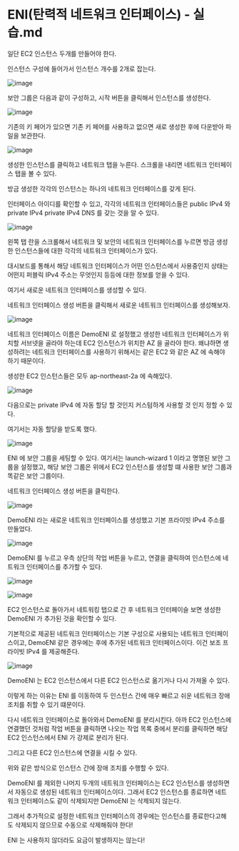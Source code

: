 # ENI(탄력적 네트워크 인터페이스) - 실습.md

일단 EC2 인스턴스 두개를 만들어야 한다.

인스턴스 구성에 들어가서 인스턴스 개수를 2개로 잡는다.

![image](https://user-images.githubusercontent.com/67403886/156888757-589bd123-07c7-4213-afb1-231b1145b166.png)

보안 그룹은 다음과 같이 구성하고, 시작 버튼을 클릭해서 인스턴스를 생성한다.

![image](https://user-images.githubusercontent.com/67403886/156888813-4851b5a9-d3ff-4225-a004-f1c8f9eaa43b.png)

기존의 키 페어가 있으면 기존 키 페어를 사용하고 없으면 새로 생성한 후에 다운받아 파일을 보관한다.
 
![image](https://user-images.githubusercontent.com/67403886/156888843-0edce4de-d7f5-4cf3-b04d-ab8c2e8eae7e.png)

생성한 인스턴스를 클릭하고 네트워크 탭을 누른다. 스크롤을 내리면 네트워크 인터페이스 탭을 볼 수 있다.

방금 생성한 각각의 인스턴스는 하나의 네트워크 인터페이스를 갖게 된다.

인터페이스 아이디를 확인할 수 있고, 각각의 네트워크 인터페이스들은 public IPv4 와 private IPv4 private IPv4 DNS 를 갖는 것을 알 수 있다.

![image](https://user-images.githubusercontent.com/67403886/156889033-46cd060c-8c67-4547-80d2-4e94f36ff299.png)

왼쪽 탭 란을 스크롤해서 네트워크 및 보안의 네트워크 인터페이스를 누르면 방금 생성한 인스턴스들에 대한 각각의 네트워크 인터페이스가 있다.

대시보드를 통해서 해당 네트워크 인터페이스가 어떤 인스턴스에서 사용중인지 상태는 어떤지 퍼블릭 IPv4 주소는 무엇인지 등등에 대한 정보를 얻을 수 있다.

여기서 새로운 네트워크 인터페이스를 생성할 수 있다.

네트워크 인터페이스 생성 버튼을 클릭해서 새로운 네트워크 인터페이스를 생성해보자.

![image](https://user-images.githubusercontent.com/67403886/156889146-b51c459b-9be2-4b39-8f65-51af6d9a34eb.png)

네트워크 인터페이스 이름은 DemoENI 로 설정했고 생성한 네트워크 인터페이스가 위치할 서브넷을 골라야 하는데 EC2 인스턴스가 위치한 AZ 을 골라야 한다. 왜냐하면 생성하려는 네트워크 인터페이스를 사용하기 위해서는 같은 EC2 와 같은 AZ 에 속해야 하기 때문이다.

생성한 EC2 인스턴스들은 모두 ap-northeast-2a 에 속해있다.

![image](https://user-images.githubusercontent.com/67403886/156889330-25720f86-89f8-42b7-822f-209e2ad0d528.png)

다음으로는 private IPv4 에 자동 할당 할 것인지 커스텀하게 사용할 것 인지 정할 수 있다.

여기서는 자동 할당을 받도록 했다.

![image](https://user-images.githubusercontent.com/67403886/156889399-3eb5add7-abe2-40e7-b690-92dbd15df30d.png)

ENI 에 보안 그룹을 세팅할 수 있다. 여기서는 launch-wizard 1 이라고 명명된 보안 그룹을 설정했고, 해당 보안 그룹은 위에서 EC2 인스턴스를 생성할 떄 사용한 보안 그룹과 똑같은 보안 그룹이다.

네트워크 인터페이스 생성 버튼을 클릭한다.

![image](https://user-images.githubusercontent.com/67403886/156889457-6e625ed3-c8f1-4c62-a65a-1ff074dbe83a.png)

DemoENI 라는 새로운 네트워크 인터페이스를 생성했고 기본 프라이빗 IPv4 주소를 만들었다. 

![image](https://user-images.githubusercontent.com/67403886/156889536-3a2ea97e-580c-47b5-bc3e-be6a98fd4424.png)

DemoENI 를 누르고 우측 상단의 작업 버튼을 누르고, 연결을 클릭하여 인스턴스에 네트워크 인터페이스를 추가할 수 있다.

![image](https://user-images.githubusercontent.com/67403886/156889610-5e7db0d9-2dd0-46d5-bf90-678120c7ea8e.png)

![image](https://user-images.githubusercontent.com/67403886/156889602-dc43d19c-5aa6-487e-baab-1a74c47539a0.png)

EC2 인스턴스로 돌아가서 네트워킹 탭으로 간 후 네트워크 인터페이슬 보면 생성한 DemoENI 가 추가된 것을 확인할 수 있다.

기본적으로 제공된 네트워크 인터페이스는 기본 구성으로 사용되는 네트워크 인터페이스이고, DemoENI 같은 경우에는 후에 추가된 네트워크 인터페이스이다. 이건 보조 프라이빗 IPv4 를 제공해준다.

![image](https://user-images.githubusercontent.com/67403886/156889657-15415228-d9c1-4888-aef7-74ce9e4c9288.png)

DemoENI 는 EC2 인스턴스에서 다른 EC2 인스턴스로 옮기거나 다시 가져올 수 있다.

이렇게 하는 이유는 ENI 를 이동하여 두 인스턴스 간에 매우 빠르고 쉬운 네트워크 장애 조치를 취할 수 있기 떄문이다. 

다시 네트워크 인터페이스로 돌아와서 DemoENI 를 분리시킨다. 아까 EC2 인스턴스에 연결했던 것처럼 작업 버튼을 클릭하면 나오는 작업 목록 중에서 분리를 클릭하면 해당 EC2 인스턴스에서 ENI 가 강제로 분리가 된다.

그리고 다른 EC2 인스턴스에 연결을 시킬 수 있다.

위와 같은 방식으로 인스턴스 간에 장애 조치를 수행할 수 있다.

DemoENI 를 제외한 나머지 두개의 네트워크 인터페이스는 EC2 인스턴스를 생성하면서 자동으로 생성된 네트워크 인터페이스이다. 그래서 EC2 인스턴스를 종료하면 네트워크 인터페이스도 같이 삭제되지만 DemoENI 는 삭제되지 않는다.

그래서 추가적으로 설정한 네트워크 인터페이스의 경우에는 인스턴스를 종료한다고해도 삭제되지 않으므로 수동으로 삭제해줘야 한다!

ENI 는 사용하지 않더라도 요금이 발생하지는 않는다!

